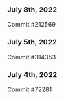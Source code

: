 ### July 8th, 2022

Commit #212569

### July 5th, 2022

Commit #314353


### July 4th, 2022

Commit #72281
